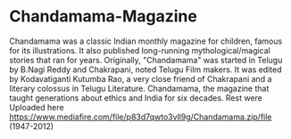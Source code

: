 # Chandamama-Magazine
Chandamama was a classic Indian monthly magazine for children, famous for its illustrations. It also published long-running mythological/magical stories that ran for years. Originally, "Chandamama" was started in Telugu by B.Nagi Reddy and Chakrapani, noted Telugu Film makers. It was edited by Kodavatiganti Kutumba Rao, a very close friend of Chakrapani and a literary colossus in Telugu Literature. Chandamama, the magazine that taught generations about ethics and India for six decades.
 Rest were Uploaded here https://www.mediafire.com/file/p83d7qwto3vll9g/Chandamama.zip/file (1947-2012)

